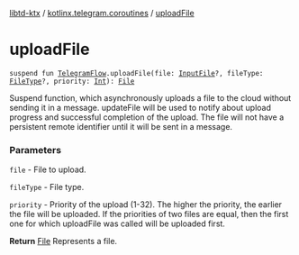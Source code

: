 [libtd-ktx](../index.md) / [kotlinx.telegram.coroutines](index.md) / [uploadFile](./upload-file.md)

# uploadFile

`suspend fun `[`TelegramFlow`](../kotlinx.telegram.core/-telegram-flow/index.md)`.uploadFile(file: `[`InputFile`](https://tdlibx.github.io/td/docs/org/drinkless/td/libcore/telegram/TdApi.InputFile.html)`?, fileType: `[`FileType`](https://tdlibx.github.io/td/docs/org/drinkless/td/libcore/telegram/TdApi.FileType.html)`?, priority: `[`Int`](https://kotlinlang.org/api/latest/jvm/stdlib/kotlin/-int/index.html)`): `[`File`](https://tdlibx.github.io/td/docs/org/drinkless/td/libcore/telegram/TdApi.File.html)

Suspend function, which asynchronously uploads a file to the cloud without sending it in a
message. updateFile will be used to notify about upload progress and successful completion of the
upload. The file will not have a persistent remote identifier until it will be sent in a message.

### Parameters

`file` - File to upload.

`fileType` - File type.

`priority` - Priority of the upload (1-32). The higher the priority, the earlier the file will
be uploaded. If the priorities of two files are equal, then the first one for which uploadFile was
called will be uploaded first.

**Return**
[File](https://tdlibx.github.io/td/docs/org/drinkless/td/libcore/telegram/TdApi.File.html) Represents a file.

